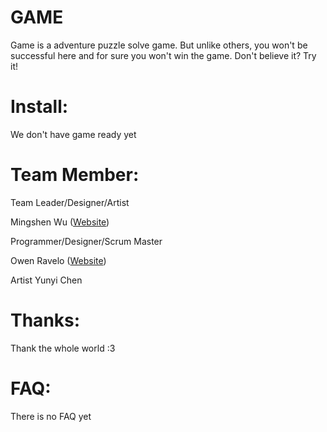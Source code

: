 # GAME
Game is a adventure puzzle solve game. But unlike others, you won't be successful here and for sure you won't win the game.
Don't believe it? Try it!


# Install:
We don't have game ready yet


# Team Member:
Team Leader/Designer/Artist

Mingshen Wu ([Website](https://mingshenwu.myportfolio.com/))


Programmer/Designer/Scrum Master

Owen Ravelo ([Website](https://simmgames.com))

Artist
Yunyi Chen


# Thanks:
Thank the whole world :3


# FAQ:
There is no FAQ yet
